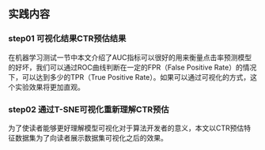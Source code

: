 ## 实践内容

### step01 可视化结果CTR预估结果

在机器学习测试一节中本文介绍了AUC指标可以很好的用来衡量点击率预测模型的好坏，我们可以通过ROC曲线判断在一定的FPR（False Positive Rate）的情况下，可以达到多少的TPR（True Positive Rate）。如果可以通过可视化的方式，这个实验效果将更加直观。

### step02 通过T-SNE可视化重新理解CTR预估

为了使读者能够更好理解模型可视化对于算法开发者的意义，本文以CTR预估特征数据集为了向读者展示数据集可视化之后的效果。

